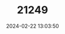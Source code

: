---
title: "21249"
category: "Syncaris pacifica"
draft: false
date: 2024-02-22 13:03:50
languages:
  English: ["California Freshwater Shrimp"]
---
